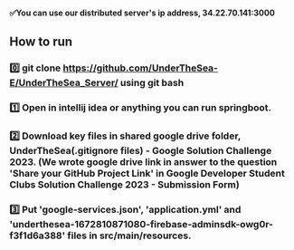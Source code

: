 #### ✅You can use our distributed server's ip address, 34.22.70.141:3000
## How to run
### 0️⃣ git clone https://github.com/UnderTheSea-E/UnderTheSea_Server/ using git bash
### 1️⃣ Open in intellij idea or anything you can run springboot.
### 2️⃣ Download key files in shared google drive folder, UnderTheSea(.gitignore files) - Google Solution Challenge 2023. (We wrote google drive link in answer to the question 'Share your GitHub Project Link' in Google Developer Student Clubs Solution Challenge 2023 - Submission Form)
### 3️⃣ Put 'google-services.json', 'application.yml' and 'underthesea-1672810871080-firebase-adminsdk-owg0r-f3f1d6a388' files in src/main/resources.
